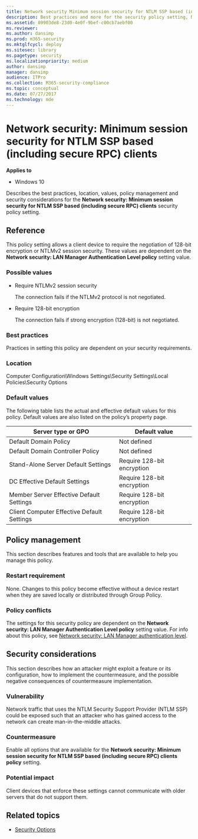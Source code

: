 ```yaml
---
title: Network security Minimum session security for NTLM SSP based (including secure RPC) clients (Windows 10)
description: Best practices and more for the security policy setting, Network security Minimum session security for NTLM SSP based (including secure RPC) clients.
ms.assetid: 89903de8-23d0-4e0f-9bef-c00cb7aebf00
ms.reviewer: 
ms.author: dansimp
ms.prod: m365-security
ms.mktglfcycl: deploy
ms.sitesec: library
ms.pagetype: security
ms.localizationpriority: medium
author: dansimp
manager: dansimp
audience: ITPro
ms.collection: M365-security-compliance
ms.topic: conceptual
ms.date: 07/27/2017
ms.technology: mde
---
```


# Network security: Minimum session security for NTLM SSP based (including secure RPC) clients

**Applies to**
-   Windows 10

Describes the best practices, location, values, policy management and security considerations for the **Network security: Minimum session security for NTLM SSP based (including secure RPC) clients** security policy setting.

## Reference

This policy setting allows a client device to require the negotiation of 128-bit encryption or NTLMv2 session security. These values are dependent on the **Network security: LAN Manager Authentication Level policy** setting value.

### Possible values

-   Require NTLMv2 session security

    The connection fails if the NTLMv2 protocol is not negotiated.

-   Require 128-bit encryption

    The connection fails if strong encryption (128-bit) is not negotiated.

### Best practices

Practices in setting this policy are dependent on your security requirements.

### Location

Computer Configuration\\Windows Settings\\Security Settings\\Local Policies\\Security Options

### Default values

The following table lists the actual and effective default values for this policy. Default values are also listed on the policy’s property page.

| Server type or GPO | Default value |
| - | - |
| Default Domain Policy | Not defined| 
| Default Domain Controller Policy| Not defined| 
| Stand-Alone Server Default Settings | Require 128-bit encryption| 
| DC Effective Default Settings | Require 128-bit encryption| 
| Member Server Effective Default Settings | Require 128-bit encryption| 
| Client Computer Effective Default Settings | Require 128-bit encryption| 
 
## Policy management

This section describes features and tools that are available to help you manage this policy.

### Restart requirement

None. Changes to this policy become effective without a device restart when they are saved locally or distributed through Group Policy.

### Policy conflicts

The settings for this security policy are dependent on the **Network security: LAN Manager Authentication Level policy** setting value. For info about this policy, see [Network security: LAN Manager authentication level](network-security-lan-manager-authentication-level.md).

## Security considerations

This section describes how an attacker might exploit a feature or its configuration, how to implement the countermeasure, and the possible negative consequences of countermeasure implementation.

### Vulnerability

Network traffic that uses the NTLM Security Support Provider (NTLM SSP) could be exposed such that an attacker who has gained access to the network can create man-in-the-middle attacks.

### Countermeasure

Enable all options that are available for the **Network security: Minimum session security for NTLM SSP based (including secure RPC) clients policy** setting.

### Potential impact

Client devices that enforce these settings cannot communicate with older servers that do not support them.

## Related topics

- [Security Options](security-options.md)
